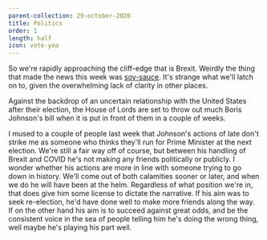 ```yaml
---
parent-collection: 29-october-2020
title: Politics
order: 1
length: half
icon: vote-yea
---
```


So we're rapidly approaching the cliff-edge that is Brexit. Weirdly the thing that made the news this week was [soy-sauce](https://www.theguardian.com/politics/2020/oct/28/dfids-brexit-soy-sauce-price-cut-claim-prompts-backlash-bake-off). It's strange what we'll latch on to, given the overwhelming lack of clarity in other places.

Against the backdrop of an uncertain relationship with the United States after their election, the House of Lords are set to throw out much Boris Johnson's bill when it is put in front of them in a couple of weeks.

I mused to a couple of people last week that Johnson's actions of late don't strike me as someone who thinks they'll run for Prime Minister at the next election. We're still a fair way off of course, but between his handling of Brexit and COVID he's not making any friends politically or publicly. I wonder whether his actions are more in line with someone trying to go down in history. We'll come out of both calamities sooner or later, and when we do he will have been at the helm. Regardless of what position we're in, that does give him some license to dictate the narrative. If his aim was to seek re-election, he'd have done well to make more friends along the way. If on the other hand his aim is to succeed against great odds, and be the consistent voice in the sea of people telling him he's doing the wrong thing, well maybe he's playing his part well.